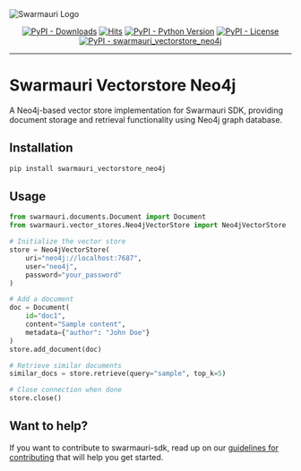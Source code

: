 
<picture>
  <source media="(prefers-color-scheme: dark)"  srcset="https://res.cloudinary.com/dryedzrlo/image/upload/v1757724629/swarmauri_brand_frag_light_mg8cmd.png">
  <source media="(prefers-color-scheme: light)" srcset="https://res.cloudinary.com/dryedzrlo/image/upload/v1757724629/swarmauri_brand_frag_dark_tzjuja.png">
  <!-- Fallback below (see #2) -->
  <img alt="Swarmauri Logo" src="https://res.cloudinary.com/dryedzrlo/image/upload/v1757724629/swarmauri_brand_frag_dark_tzjuja.png">
</picture>

<p align="center">
    <a href="https://pypi.org/project/swarmauri_vectorstore_neo4j/">
        <img src="https://img.shields.io/pypi/dm/swarmauri_vectorstore_neo4j" alt="PyPI - Downloads"/></a>
    <a href="https://hits.sh/github.com/swarmauri/swarmauri-sdk/tree/master/pkgs/community/swarmauri_vectorstore_neo4j/">
        <img alt="Hits" src="https://hits.sh/github.com/swarmauri/swarmauri-sdk/tree/master/pkgs/community/swarmauri_vectorstore_neo4j.svg"/></a>
    <a href="https://pypi.org/project/swarmauri_vectorstore_neo4j/">
        <img src="https://img.shields.io/pypi/pyversions/swarmauri_vectorstore_neo4j" alt="PyPI - Python Version"/></a>
    <a href="https://pypi.org/project/swarmauri_vectorstore_neo4j/">
        <img src="https://img.shields.io/pypi/l/swarmauri_vectorstore_neo4j" alt="PyPI - License"/></a>
    <a href="https://pypi.org/project/swarmauri_vectorstore_neo4j/">
        <img src="https://img.shields.io/pypi/v/swarmauri_vectorstore_neo4j?label=swarmauri_vectorstore_neo4j&color=green" alt="PyPI - swarmauri_vectorstore_neo4j"/></a>
</p>

---

# Swarmauri Vectorstore Neo4j

A Neo4j-based vector store implementation for Swarmauri SDK, providing document storage and retrieval functionality using Neo4j graph database.

## Installation

```bash
pip install swarmauri_vectorstore_neo4j
```

## Usage

```python
from swarmauri.documents.Document import Document
from swarmauri.vector_stores.Neo4jVectorStore import Neo4jVectorStore

# Initialize the vector store
store = Neo4jVectorStore(
    uri="neo4j://localhost:7687",
    user="neo4j",
    password="your_password"
)

# Add a document
doc = Document(
    id="doc1",
    content="Sample content",
    metadata={"author": "John Doe"}
)
store.add_document(doc)

# Retrieve similar documents
similar_docs = store.retrieve(query="sample", top_k=5)

# Close connection when done
store.close()
```

## Want to help?

If you want to contribute to swarmauri-sdk, read up on our [guidelines for contributing](https://github.com/swarmauri/swarmauri-sdk/blob/master/contributing.md) that will help you get started.


